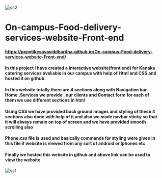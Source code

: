![ss2](https://user-images.githubusercontent.com/70747076/167240492-591922f1-baa3-47cd-b9a8-fb16e950107b.png)
# On-campus-Food-delivery-services-website-Front-end
#### https://pepetikesavasiddhardha.github.io/On-campus-Food-delivery-services-website-Front-end/
#### In this project I have created a interactive website(front end) for Kanaka catering services avaliable in our campus with help of Html and CSS and hosted it on github.
#### In this website totally there are 4 sections along with Navigation bar. Home ,Services we provide , our clients and Contact form for each of them we use different    sections in html
#### Using CSS we have provided back ground images and styling of these 4 sections also done with help of it and also we made navbar sticky so that it will always remain on top of screen and we have provided smooth scrolling also
#### Phone.css file is used and basically commands for styling were given in this file if website is viewed from any sort of android or Iphones etc
#### Finally we hosted this website in github and above link can be used to view the website
![ss1](https://user-images.githubusercontent.com/70747076/167240211-bb29eaa1-3b5f-46e3-88cc-71b95054edaa.png)
